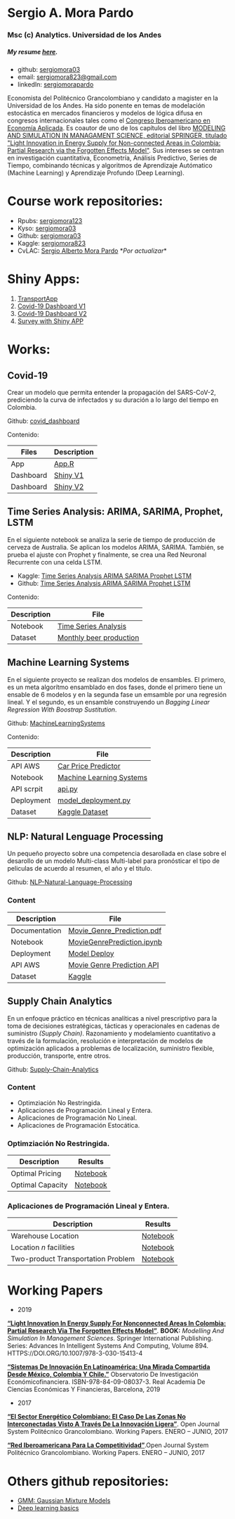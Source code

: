 # Sergio A. Mora Pardo
### Msc (c) Analytics. Universidad de los Andes

##### My resume [here](https://www.canva.com/design/DADhSYqSGD4/1rn2crvsGf4aLQNChQLlJA/view?utm_content=DADhSYqSGD4&utm_campaign=designshare&utm_medium=link&utm_source=sharebutton).

* github: [sergiomora03](https://github.com/sergiomora03)
* email: [sergiomora823@gmail.com](mailto:sergiomora823@gmail.com)
* linkedIn: [sergiomorapardo](https://www.linkedin.com/in/sergiomorapardo/)

Economista del Politécnico Grancolombiano y candidato a magister en la Universidad de los Andes. Ha sido ponente en temas de modelación estocástica en mercados financieros y modelos de lógica difusa en congresos internacionales tales como el [Congreso Iberoamericano en Economía Aplicada](http://iberoamerica.asepelt.org/i-congreso-iberoamericano/programa/calendario-de-presentaciones.html). Es coautor de uno de los capítulos del libro [MODELING AND SIMULATION IN MANAGAMENT SCIENCE, editorial SPRINGER, titulado "Light Innovation in Energy Supply for Non-connected Areas in Colombia: Partial Research via the Forgotten Effects Model"](https://link.springer.com/chapter/10.1007/978-3-030-15413-4_4). Sus intereses se centran en investigación cuantitativa, Econometría, Análisis Predictivo, Series de Tiempo, combinando técnicas y algoritmos de Aprendizaje Autómatico (Machine Learning) y Aprendizaje Profundo (Deep Learning).

# Course work repositories:
* Rpubs: [sergiomora123](https://rpubs.com/sergiomora123)
* Kyso: [sergiomora03](http://kyso.io/sergiomora03)
* Github: [sergiomora03](https://github.com/sergiomora03)
* Kaggle: [sergiomora823](https://www.kaggle.com/sergiomora823)
* CvLAC: [Sergio Alberto Mora Pardo](https://scienti.minciencias.gov.co/cvlac/visualizador/generarCurriculoCv.do?cod_rh=0001689635) \*_Por actualizar_*

# Shiny Apps:

1. [TransportApp](https://sergiomora123.shinyapps.io/TransportApp/)
2. [Covid-19 Dashboard V1](https://sergiomora123.shinyapps.io/covid19_dashboard/)
3. [Covid-19 Dashboard V2](https://sergiomora123.shinyapps.io/covid_19/)
4. [Survey with Shiny APP](https://samora.shinyapps.io/Survey/)


# Works:
## Covid-19

Crear un modelo que permita entender la propagación del SARS-CoV-2, prediciendo la curva de infectados y su duración a lo largo del tiempo en Colombia.

Github: [covid_dashboard](https://sergiomora03.github.io/covid_dashboard/)

Contenido:

|Files|Description|
|-----|-----------|
|App | [App.R](https://github.com/sergiomora03/covid_dashboard/blob/master/app.R)|
|Dashboard|[Shiny V1](https://sergiomora123.shinyapps.io/covid19_dashboard/)|
|Dashboard|[Shiny V2](https://sergiomora123.shinyapps.io/covid_19/)|


## Time Series Analysis: ARIMA, SARIMA, Prophet, LSTM

En el siguiente notebook se analiza la serie de tiempo de producción de cerveza de Australia. Se aplican los modelos ARIMA, SARIMA. También, se prueba el ajuste con Prophet y finalmente, se crea una Red Neuronal Recurrente con una celda LSTM.

* Kaggle: [Time Series Analysis ARIMA SARIMA Prophet LSTM](https://www.kaggle.com/sergiomora823/time-series-analysis-arima-sarima-prophet-lstm)
* Github: [Time Series Analysis ARIMA SARIMA Prophet LSTM](https://sergiomora03.github.io/Time-Series-Analysis-ARIMA-SARIMA-Prophet-LSTM/)

Contenido:

|Description|File|
|----|--------|
|Notebook|[Time Series Analysis](https://github.com/sergiomora03/AdvancedMethodsDataAnalysis/blob/master/notebooks/Proyecto_1_M%C3%A9todos_de_An%C3%A1lisis_Avanzados.ipynb)|
|Dataset|[Monthly beer production](https://www.kaggle.com/shenba/time-series-datasets)|

## Machine Learning Systems

En el siguiente proyecto se realizan dos modelos de ensambles. El primero, es un meta algorítmo ensamblado en dos fases, donde el primero tiene un ensable de 6 modelos y en la segunda fase un emsamble por una regresión lineal. Y el segundo, es un ensamble construyendo un _Bagging Linear Regression With Boostrap Sustitution_.

Github: [MachineLearningSystems](https://sergiomora03.github.io/MachineLearningSystem/)

Contenido:

|Description|File|
|----|--------|
|API AWS|[Car Price Predictor](http://ec2-3-14-9-184.us-east-2.compute.amazonaws.com:8888/)|
|Notebook|[Machine Learning Systems](https://nbviewer.jupyter.org/github/sergiomora03/MachineLearningSystems/blob/master/P2_Machine_Learning_Systems.ipynb)|
|API scrpit|[api.py](https://github.com/NecesitoUnNick/P2/blob/master/P2/api.py)|
|Deployment|[model_deployment.py](https://github.com/NecesitoUnNick/P2/blob/master/P2/model_deployment.py)|
|Dataset|[Kaggle Dataset](https://www.kaggle.com/jpayne/852k-used-car-listings)|

## NLP: Natural Lenguage Processing

Un pequeño proyecto sobre una competencia desarollada en clase sobre el desarollo de un modelo Multi-class Multi-label para pronósticar el tipo de peliculas de acuerdo al resumen, el año y el titulo.

Github: [NLP-Natural-Language-Processing](https://sergiomora03.github.io/NLP-Natural-Language-Processing/)

### Content

|Description|File|
|----|--------|
|Documentation|[Movie_Genre_Prediction.pdf](https://github.com/sergiomora03/NLP-Natural-Language-Processing/blob/master/Project/Documentation/Proyecto%203%20-NLP.pdf)|
|Notebook|[MovieGenrePrediction.ipynb](https://github.com/sergiomora03/NLP-Natural-Language-Processing/blob/master/Project/Notebook/P3_MovieGenrePrediction_final.ipynb)|
|Deployment|[Model Deploy](https://github.com/sergiomora03/NLP-Natural-Language-Processing/tree/master/Project/API)|
|API AWS|[Movie Genre Prediction API](http://ec2-18-218-221-161.us-east-2.compute.amazonaws.com:5000)|
|Dataset|[Kaggle](https://www.kaggle.com/c/miia4201-202019-p3-moviegenreclassification/data)|


## Supply Chain Analytics

En un enfoque práctico en técnicas analíticas a nivel prescriptivo para la toma de decisiones estratégicas, tácticas
y operacionales en cadenas de suministro *(Supply Chain)*. Razonamiento
y modelamiento cuantitativo a través de la formulación, resolución e interpretación de modelos de optimización aplicados a
problemas de localización, suministro flexible, producción, transporte, entre otros. 

Github: [Supply-Chain-Analytics](https://sergiomora03.github.io/Supply-Chain-Analytics/)

### Content

* Optimziación No Restringida.
* Aplicaciones de Programación Lineal y Entera.
* Aplicaciones de Programación No Lineal.
* Aplicaciones de Programación Estocática.


### Optimziación No Restringida.

|Description|Results|
|-----------|-------|
|Optimal Pricing| [Notebook](https://nbviewer.jupyter.org/github/sergiomora03/Supply-Chain-Analytics/blob/master/Optimal%20Pricing.ipynb)|
|Optimal Capacity| [Notebook](https://github.com/sergiomora03/Supply-Chain-Analytics/blob/master/Optimal%20Capacity.ipynb)

### Aplicaciones de Programación Lineal y Entera.

|Description|Results|
|-----------|-------|
|Warehouse Location|[Notebook](https://nbviewer.jupyter.org/github/sergiomora03/Supply-Chain-Analytics/blob/master/Warehouse%20Location.ipynb)|
|Location *n* facilities|[Notebook](https://nbviewer.jupyter.org/github/sergiomora03/Supply-Chain-Analytics/blob/master/Locating%20n%20Facilities.ipynb)|
|Two-product Transportation Problem|[Notebook](https://nbviewer.jupyter.org/github/sergiomora03/Supply-Chain-Analytics/blob/master/Two-product%20Transportation.ipynb)|


# Working Papers
* 2019

[**“Light Innovation In Energy Supply For Nonconnected Areas In Colombia: Partial Research Via The Forgotten Effects Model”**](https://link.springer.com/chapter/10.1007/978-3-030-15413-4_4). **BOOK:** _Modelling And Simulation In Management Sciences_. Springer International Publishing. Series: Advances In Intelligent Systems And Computing, Volume 894.
HTTPS://DOI.ORG/10.1007/978-3-030-15413-4

[**“Sistemas De Innovación En Latinoamérica: Una Mirada Compartida Desde México, Colombia Y Chile.”**](https://racef.es/archivos/publicaciones/mo_54_19_sistemas_innov_latinoamerica_libro_definitivo.pdf)
Observatorio De Investigación Económicofinanciera. ISBN-978-84-09-08037-3. Real Academia De Ciencias Económicas Y Financieras, Barcelona, 2019


* 2017

[**“El Sector Energético Colombiano: El Caso De Las Zonas No Interconectadas Visto A Través De La Innovación Ligera”**](https://www.semanticscholar.org/paper/EL-SECTOR-ENERG%C3%89TICO-COLOMBIANO%3A-EL-CASO-DE-LAS-NO-Triana-Escobar/b73875d0565fe8c8a53a2a0eca9f6f1752d68b76#related-papers). Open Journal System Politécnico Grancolombiano. Working Papers. ENERO – JUNIO, 2017

[**“Red Iberoamericana Para La Competitividad”**](https://journal.poligran.edu.co/index.php/wpmgem/article/view/972).Open Journal System Politécnico Grancolombiano. Working Papers. ENERO – JUNIO, 2017

# Others github repositories:

* [GMM: Gaussian Mixture Models](https://sergiomora03.github.io/GMM-Gaussian-Mixture-Models/)
* [Deep learning basics](https://sergiomora03.github.io/deep-learning-basics/)
